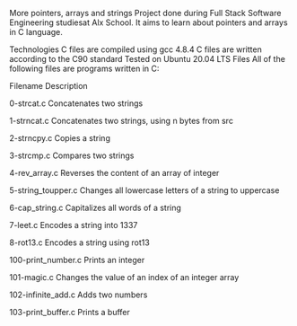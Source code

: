 More pointers, arrays and strings
Project done during Full Stack Software Engineering studiesat Alx School. It aims to learn about pointers and arrays in C language.

Technologies
C files are compiled using gcc 4.8.4
C files are written according to the C90 standard
Tested on Ubuntu 20.04 LTS
Files
All of the following files are programs written in C:

Filename	Description

0-strcat.c	Concatenates two strings

1-strncat.c	Concatenates two strings, using n bytes from src

2-strncpy.c	Copies a string

3-strcmp.c	Compares two strings

4-rev_array.c	Reverses the content of an array of integer

5-string_toupper.c	Changes all lowercase letters of a string to uppercase

6-cap_string.c	Capitalizes all words of a string

7-leet.c	Encodes a string into 1337

8-rot13.c	Encodes a string using rot13

100-print_number.c	Prints an integer

101-magic.c	Changes the value of an index of an integer array

102-infinite_add.c	Adds two numbers

103-print_buffer.c	Prints a buffer
